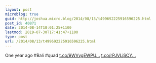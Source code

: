 ```yaml
---
layout: post
microblog: true
guid: http://joshua.micro.blog/2014/08/13/t499692225916596225.html
post_id: 40871
date: 2014-08-14T10:01:25+1100
lastmod: 2019-07-30T17:41:47+1100
type: post
url: /2014/08/13/t499692225916596225.html
---
```

One year ago #Bali #quad [t.co/9WVygEWPU...](http://t.co/9WVygEWPUx) [t.co/rPJVLjSCY...](http://t.co/rPJVLjSCYU)
